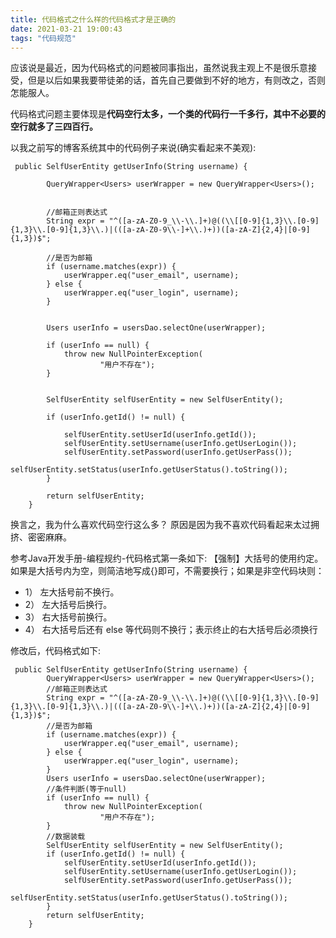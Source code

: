 ```yaml
---
title: 代码格式之什么样的代码格式才是正确的
date: 2021-03-21 19:00:43
tags: "代码规范"
---
```

应该说是最近，因为代码格式的问题被同事指出，虽然说我主观上不是很乐意接受，但是以后如果我要带徒弟的话，首先自己要做到不好的地方，有则改之，否则怎能服人。

代码格式问题主要体现是**代码空行太多，一个类的代码行一千多行，其中不必要的空行就多了三四百行。**
<!--more-->
以我之前写的博客系统其中的代码例子来说(确实看起来不美观):
```
 public SelfUserEntity getUserInfo(String username) {

        QueryWrapper<Users> userWrapper = new QueryWrapper<Users>();


        //邮箱正则表达式
        String expr = "^([a-zA-Z0-9_\\-\\.]+)@((\\[[0-9]{1,3}\\.[0-9]{1,3}\\.[0-9]{1,3}\\.)|(([a-zA-Z0-9\\-]+\\.)+))([a-zA-Z]{2,4}|[0-9]{1,3})$";

        //是否为邮箱
        if (username.matches(expr)) {
            userWrapper.eq("user_email", username);
        } else {
            userWrapper.eq("user_login", username);
        }


        Users userInfo = usersDao.selectOne(userWrapper);

        if (userInfo == null) {
            throw new NullPointerException(
                    "用户不存在");
        }


        SelfUserEntity selfUserEntity = new SelfUserEntity();

        if (userInfo.getId() != null) {

            selfUserEntity.setUserId(userInfo.getId());
            selfUserEntity.setUsername(userInfo.getUserLogin());
            selfUserEntity.setPassword(userInfo.getUserPass());
            selfUserEntity.setStatus(userInfo.getUserStatus().toString());
        }

        return selfUserEntity;
    }

```

换言之，我为什么喜欢代码空行这么多？
原因是因为我不喜欢代码看起来太过拥挤、密密麻麻。

参考Java开发手册-编程规约-代码格式第一条如下:
【强制】大括号的使用约定。如果是大括号内为空，则简洁地写成{}即可，不需要换行；如果是非空代码块则：
- 1） 左大括号前不换行。
- 2） 左大括号后换行。
- 3） 右大括号前换行。
- 4） 右大括号后还有 else 等代码则不换行；表示终止的右大括号后必须换行

修改后，代码格式如下:
```
 public SelfUserEntity getUserInfo(String username) {
        QueryWrapper<Users> userWrapper = new QueryWrapper<Users>();
        //邮箱正则表达式
        String expr = "^([a-zA-Z0-9_\\-\\.]+)@((\\[[0-9]{1,3}\\.[0-9]{1,3}\\.[0-9]{1,3}\\.)|(([a-zA-Z0-9\\-]+\\.)+))([a-zA-Z]{2,4}|[0-9]{1,3})$";
        //是否为邮箱
        if (username.matches(expr)) {
            userWrapper.eq("user_email", username);
        } else {
            userWrapper.eq("user_login", username);
        }
        Users userInfo = usersDao.selectOne(userWrapper);
        //条件判断(等于null)
        if (userInfo == null) {
            throw new NullPointerException(
                    "用户不存在");
        }
        //数据装载
        SelfUserEntity selfUserEntity = new SelfUserEntity();
        if (userInfo.getId() != null) {
            selfUserEntity.setUserId(userInfo.getId());
            selfUserEntity.setUsername(userInfo.getUserLogin());
            selfUserEntity.setPassword(userInfo.getUserPass());
            selfUserEntity.setStatus(userInfo.getUserStatus().toString());
        }
        return selfUserEntity;
    }

```